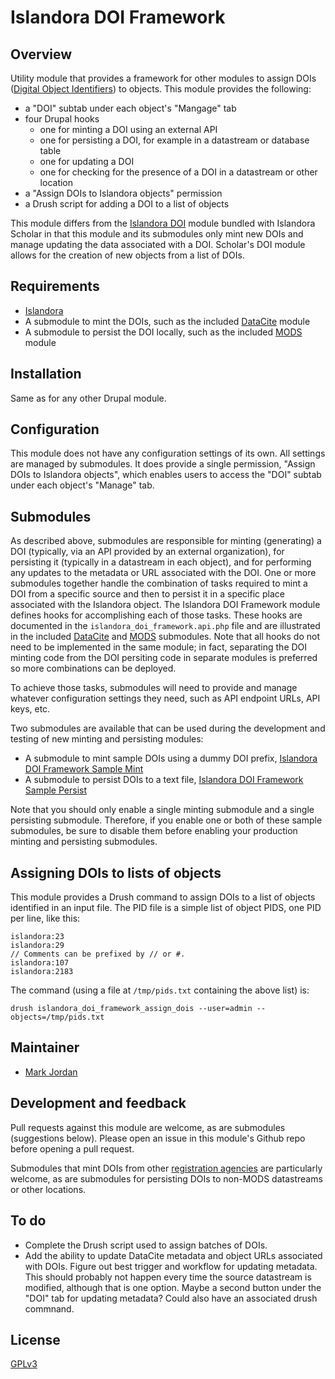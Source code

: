 # Islandora DOI Framework

## Overview

Utility module that provides a framework for other modules to assign DOIs ([Digital Object Identifiers](https://en.wikipedia.org/wiki/Digital_object_identifier)) to objects. This module provides the following:

* a "DOI" subtab under each object's "Mangage" tab
* four Drupal hooks
  * one for minting a DOI using an external API
  * one for persisting a DOI, for example in a datastream or database table
  * one for updating a DOI
  * one for checking for the presence of a DOI in a datastream or other location
* a "Assign DOIs to Islandora objects" permission
* a Drush script for adding a DOI to a list of objects

This module differs from the [Islandora DOI](https://github.com/Islandora/islandora_scholar/tree/7.x/modules/doi) module bundled with Islandora Scholar in that this module and its submodules only mint new DOIs and manage updating the data associated with a DOI. Scholar's DOI module allows for the creation of new objects from a list of DOIs.

## Requirements

* [Islandora](https://github.com/Islandora/islandora)
* A submodule to mint the DOIs, such as the included [DataCite](modules/islandora_doi_datacite) module
* A submodule to persist the DOI locally, such as the included [MODS](modules/islandora_doi_mods) module

## Installation

Same as for any other Drupal module.

## Configuration

This module does not have any configuration settings of its own. All settings are managed by submodules. It does provide a single permission, "Assign DOIs to Islandora objects", which enables users to access the "DOI" subtab under each object's "Manage" tab.

## Submodules

As described above, submodules are responsible for minting (generating) a DOI (typically, via an API provided by an external organization), for persisting it (typically in a datastream in each object), and for performing any updates to the metadata or URL associated with the DOI. One or more submodules together handle the combination of tasks required to mint a DOI from a specific source and then to persist it in a specific place associated with the Islandora object. The Islandora DOI Framework module defines hooks for accomplishing each of those tasks. These hooks are documented in the `islandora_doi_framework.api.php` file and are illustrated in the included [DataCite](modules/islandora_doi_datacite) and [MODS](modules/islandora_doi_mods) submodules. Note that all hooks do not need to be implemented in the same module; in fact, separating the DOI minting code from the DOI persiting code in separate modules is preferred so more combinations can be deployed.

To achieve those tasks, submodules will need to provide and manage whatever configuration settings they need, such as API endpoint URLs, API keys, etc.

Two submodules are available that can be used during the development and testing of new minting and persisting modules:

* A submodule to mint sample DOIs using a dummy DOI prefix, [Islandora DOI Framework Sample Mint](modules/islandora_doi_framework_sample_mint)
* A submodule to persist DOIs to a text file, [Islandora DOI Framework Sample Persist](modules/islandora_doi_framework_sample_persist)

Note that you should only enable a single minting submodule and a single persisting submodule. Therefore, if you enable one or both of these sample submodules, be sure to disable them before enabling your production minting and persisting submodules.

## Assigning DOIs to lists of objects

This module provides a Drush command to assign DOIs to a list of objects identified in an input file. The PID file is a simple list of object PIDS, one PID per line, like this:

```
islandora:23
islandora:29
// Comments can be prefixed by // or #.
islandora:107
islandora:2183
```

The command (using a file at `/tmp/pids.txt` containing the above list) is:

`drush islandora_doi_framework_assign_dois --user=admin --objects=/tmp/pids.txt`

## Maintainer

* [Mark Jordan](https://github.com/mjordan)

## Development and feedback

Pull requests against this module are welcome, as are submodules (suggestions below). Please open an issue in this module's Github repo before opening a pull request.

Submodules that mint DOIs from other [registration agencies](http://www.doi.org/registration_agencies.html) are particularly welcome, as are submodules for persisting DOIs to non-MODS datastreams or other locations.

## To do

* Complete the Drush script used to assign batches of DOIs.
* Add the ability to update DataCite metadata and object URLs associated with DOIs. Figure out best trigger and workflow for updating metadata. This should probably not happen every time the source datastream is modified, although that is one option. Maybe a second button under the "DOI" tab for updating metadata? Could also have an associated drush commnand.

## License

 [GPLv3](http://www.gnu.org/licenses/gpl-3.0.txt)

